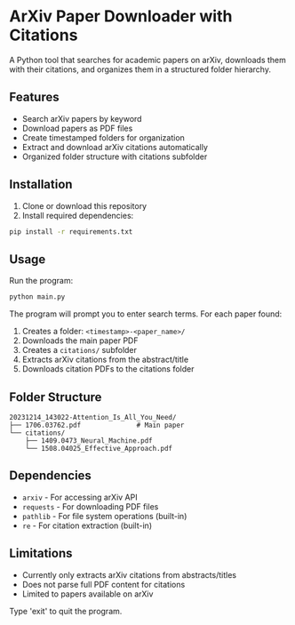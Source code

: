 # ArXiv Paper Downloader with Citations

A Python tool that searches for academic papers on arXiv, downloads them with their citations, and organizes them in a structured folder hierarchy.

## Features

- Search arXiv papers by keyword
- Download papers as PDF files
- Create timestamped folders for organization
- Extract and download arXiv citations automatically
- Organized folder structure with citations subfolder

## Installation

1. Clone or download this repository
2. Install required dependencies:

```bash
pip install -r requirements.txt
```

## Usage

Run the program:

```bash
python main.py
```

The program will prompt you to enter search terms. For each paper found:

1. Creates a folder: `<timestamp>-<paper_name>/`
2. Downloads the main paper PDF
3. Creates a `citations/` subfolder
4. Extracts arXiv citations from the abstract/title
5. Downloads citation PDFs to the citations folder

## Folder Structure

```
20231214_143022-Attention_Is_All_You_Need/
├── 1706.03762.pdf              # Main paper
└── citations/
    ├── 1409.0473_Neural_Machine.pdf
    └── 1508.04025_Effective_Approach.pdf
```

## Dependencies

- `arxiv` - For accessing arXiv API
- `requests` - For downloading PDF files
- `pathlib` - For file system operations (built-in)
- `re` - For citation extraction (built-in)

## Limitations

- Currently only extracts arXiv citations from abstracts/titles
- Does not parse full PDF content for citations
- Limited to papers available on arXiv

Type 'exit' to quit the program.